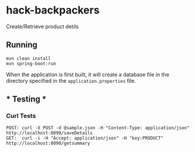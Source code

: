 # hack-backpackers
Create/Retrieve product detils


## Running

```
mvn clean install
mvn spring-boot:run
```
When the application is first built, it will create a database file in the directory specified in the ```application.properties``` file. 

## * Testing *

### Curl Tests

```
POST: curl -X POST -d @sample.json -H "Content-Type: application/json" http://localhost:8090/saveDetails
GET:  curl -i -H "Accept: application/json" -H "key:PRODUCT" http://localhost:8090/getsummary
```
